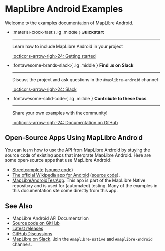 # MapLibre Android Examples

Welcome to the examples documentation of MapLibre Android.

<div class="grid cards" markdown>

-   :material-clock-fast:{ .lg .middle } __Quickstart__

    ---

    Learn how to include MapLibre Android in your project

    [:octicons-arrow-right-24: Getting started](getting-started.md)

-   :fontawesome-brands-slack:{ .lg .middle } __Find us on Slack__

    ---

    Discuss the project and ask questions in the `#maplibre-android` channel

    [:octicons-arrow-right-24: Slack](https://osmus.slack.com/archives/C01G3D28DAB)

-   :fontawesome-solid-code:{ .lg .middle } __Contribute to these Docs__

    ---

    Share your own examples with the community!

    [:octicons-arrow-right-24: Documentation on GitHub](https://github.com/maplibre/maplibre-native/tree/main/platform/android/docs)

</div>


## Open-Source Apps Using MapLibre Android

You can learn how to use the API from MapLibre Android by stuying the source code of existing apps that intergrate MapLibre Android. Here are some open-source apps that use MapLibre Android:

- [Streetcomplete](https://github.com/streetcomplete/StreetComplete) ([source code](https://github.com/search?q=repo%3Astreetcomplete%2FStreetComplete%20maplibre&type=code))
- [The official Wikipedia app for Android](https://github.com/wikimedia/apps-android-wikipedia) ([source code](https://github.com/search?q=repo%3Awikimedia%2Fapps-android-wikipedia%20maplibre&type=code)).
- [MapLibreAndroidTestApp](https://github.com/maplibre/maplibre-native/tree/main/platform/android/MapLibreAndroidTestApp). This app is part of the MapLibre Native repository and is used for (automated) testing. Many of the examples in this documentation site come directly from this app.

## See Also

- [MapLibre Android API Documentation](https://maplibre.org/maplibre-native/android/api/)
- [Source code on GitHub](https://github.com/maplibre/maplibre-native/tree/main/platform/android)
- [Latest releases](https://github.com/maplibre/maplibre-native/releases?q=android-v11&expanded=true)
- [GitHub Discussions](https://github.com/maplibre/maplibre-native/discussions/categories/q-a?discussions_q=is%3Aopen+category%3AQ%26A+label%3Aandroid)
- [MapLibre on Slack](https://slack.openstreetmap.us). Join the `#maplibre-native` and `#maplibre-android` channels.